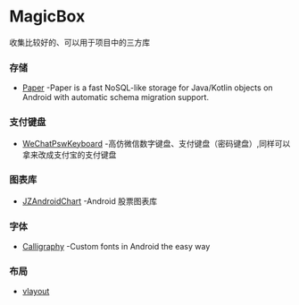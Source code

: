 # MagicBox
收集比较好的、可以用于项目中的三方库


### 存储
- [Paper](https://github.com/pilgr/Paper) -Paper is a fast NoSQL-like storage for Java/Kotlin objects on Android with automatic schema migration support.

### 支付键盘
- [WeChatPswKeyboard](https://github.com/zuiwuyuan/WeChatPswKeyboard) -高仿微信数字键盘、支付键盘（密码键盘）,同样可以拿来改成支付宝的支付键盘

### 图表库
- [JZAndroidChart](https://github.com/donglua/JZAndroidChart) -Android 股票图表库

### 字体
- [Calligraphy](https://github.com/chrisjenx/Calligraphy) -Custom fonts in Android the easy way

### 布局
- [vlayout](https://github.com/alibaba/vlayout)
